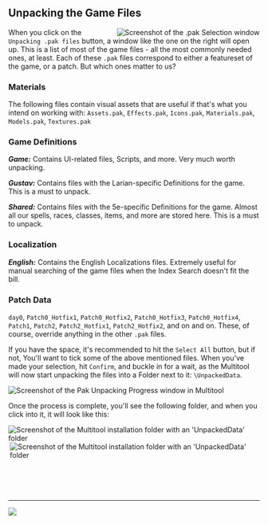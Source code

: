 ## Unpacking the Game Files

<img alt="Screenshot of the .pak Selection window" src="https://i.imgur.com/zXBWhdK.png" align="right">

When you click on the `Unpacking .pak files` button, a window like the one on the right will open up. This is a list of most of the game files - all the most commonly needed ones, at least. Each of these `.pak` files correspond to either a featureset of the game, or a patch. But which ones matter to us?

### Materials
The following files contain visual assets that are useful if that's what you intend on working with: `Assets.pak`, `Effects.pak`, `Icons.pak`, `Materials.pak`, `Models.pak`, `Textures.pak`

### Game Definitions
***Game:*** Contains UI-related files, Scripts, and more. Very much worth unpacking.

***Gustav:*** Contains files with the Larian-specific Definitions for the game. This is a must to unpack.

***Shared:*** Contains files with the 5e-specific Definitions for the game. Almost all our spells, races, classes, items, and more are stored here. This is a must to unpack.

### Localization
***English:*** Contains the English Localizations files. Extremely useful for manual searching of the game files when the Index Search doesn't fit the bill.

### Patch Data
`day0`, `Patch0_Hotfix1`, `Patch0_Hotfix2`, `Patch0_Hotfix3`, `Patch0_Hotfix4`, `Patch1`, `Patch2`, `Patch2_Hotfix1`, `Patch2_Hotfix2`, and on and on. These, of course, override anything in the other `.pak` files.

If you have the space, it's recommended to hit the `Select All` button, but if not, You'll want to tick some of the above mentioned files. When you've made your selection, hit `Confirm`, and buckle in for a wait, as the Multitool will now start unpacking the files into a Folder next to it: `\UnpackedData`. 

![Screenshot of the Pak Unpacking Progress window in Multitool](https://i.imgur.com/6UMTR01.png)

Once the process is complete, you'll see the following folder, and when you click into it, it will look like this:

<img alt="Screenshot of the Multitool installation folder with an 'UnpackedData' folder" src="https://i.imgur.com/0bI8v4l.png" align="left">

<img alt="Screenshot of the Multitool installation folder with an 'UnpackedData' folder" src="https://i.imgur.com/LmEd15P.png" align="right">

<br /><br /><br /><br /><br /><br /><br /><br />

---

[<img src="https://img.shields.io/badge/Back_To-General_Usage-orange?style=for-the-badge">](https://github.com/ShinyHobo/BG3-Modders-Multitool/wiki/General-Usage)